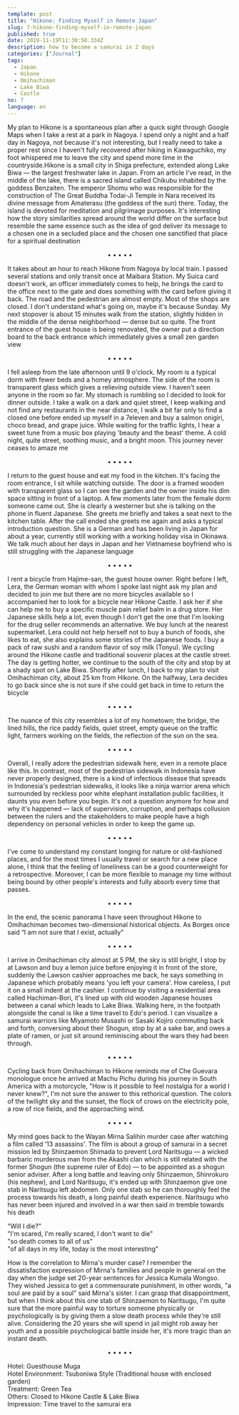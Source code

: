 ```yaml
---
template: post
title: "Hikone: Finding Myself in Remote Japan"
slug: 7-hikone-finding-myself-in-remote-japan
published: true
date: 2019-11-19T11:30:50.334Z
description: how to become a samurai in 2 days
categories: ["Journal"]
tags:
  - Japan
  - Hikone
  - Omihachiman
  - Lake Biwa
  - Castle
no: 7
language: en
---
```


My plan to Hikone is a spontaneous plan after a quick sight through Google Maps when I take a rest at a park in Nagoya. I spend only a night and a half day in Nagoya, not because it's not interesting, but I really need to take a proper rest since I haven't fully recovered after hiking in Kawaguchiko, my foot whispered me to leave the city and spend more time in the countryside.Hikone is a small city in Shiga prefecture, extended along Lake Biwa — the largest freshwater lake in Japan. From an article I've read, in the middle of the lake, there is a sacred island called Chikubu inhabited by the goddess Benzaiten. The emperor Shomu who was responsible for the construction of The Great Buddha Todai-Ji Temple in Nara received its divine message from Amaterasu (the goddess of the sun) there. Today, the island is devoted for meditation and pilgrimage purposes. It's interesting how the story similarities spread around the world differ on the surface but resemble the same essence such as the idea of god deliver its message to a chosen one in a secluded place and the chosen one sanctified that place for a spiritual destination

<center>• • • • •</center>

It takes about an hour to reach Hikone from Nagoya by local train. I passed several stations and only transit once at Maibara Station. My Suica card doesn't work, an officer immediately comes to help, he brings the card to the office next to the gate and does something with the card before giving it back. The road and the pedestrian are almost empty. Most of the shops are closed. I don't understand what's going on, maybe it's because Sunday. My next stopover is about 15 minutes walk from the station, slightly hidden in the middle of the dense neighborhood — dense but so quite. The front entrance of the guest house is being renovated, the owner put a direction board to the back entrance which immediately gives a small zen garden view

<center>• • • • •</center>

I fell asleep from the late afternoon until 9 o'clock. My room is a typical dorm with fewer beds and a homey atmosphere. The side of the room is transparent glass which gives a relieving outside view. I haven't seen anyone in the room so far. My stomach is rumbling so I decided to look for dinner outside. I take a walk on a dark and quiet street, I keep walking and not find any restaurants in the near distance, I walk a bit far only to find a closed one before ended up myself in a 7eleven and buy a salmon onigiri, choco bread, and grape juice. While waiting for the traffic lights, I hear a sweet tune from a music box playing 'beauty and the beast' theme. A cold night, quite street, soothing music, and a bright moon. This journey never ceases to amaze me

<center>• • • • •</center>

I return to the guest house and eat my food in the kitchen. It's facing the room entrance, I sit while watching outside. The door is a framed wooden with transparent glass so I can see the garden and the owner inside his dim space sitting in front of a laptop. A few moments later from the female dorm someone came out. She is clearly a westerner but she is talking on the phone in fluent Japanese. She greets me briefly and takes a seat next to the kitchen table. After the call ended she greets me again and asks a typical introduction question. She is a German and has been living in Japan for about a year, currently still working with a working holiday visa in Okinawa. We talk much about her days in Japan and her Vietnamese boyfriend who is still struggling with the Japanese language

<center>• • • • •</center>

I rent a bicycle from Hajime-san, the guest house owner. Right before I left, Lera, the German woman with whom I spoke last night ask my plan and decided to join me but there are no more bicycles available so I accompanied her to look for a bicycle near Hikone Castle. I ask her if she can help me to buy a specific muscle pain relief balm in a drug store. Her Japanese skills help a lot, even though I don't get the one that I'm looking for the drug seller recommends an alternative. We buy lunch at the nearest supermarket. Lera could not help herself not to buy a bunch of foods, she likes to eat, she also explains some stories of the Japanese foods. I buy a pack of raw sushi and a random flavor of soy milk (Tonyu). We cycling around the Hikone castle and traditional souvenir places at the castle street. The day is getting hotter, we continue to the south of the city and stop by at a shady spot on Lake Biwa. Shortly after lunch, I back to my plan to visit Omihachiman city, about 25 km from Hikone. On the halfway, Lera decides to go back since she is not sure if she could get back in time to return the bicycle

<center>• • • • •</center>

The nuance of this city resembles a lot of my hometown; the bridge, the lined hills, the rice paddy fields, quiet street, empty queue on the traffic light, farmers working on the fields, the reflection of the sun on the sea.

<center>• • • • •</center>

Overall, I really adore the pedestrian sidewalk here, even in a remote place like this. In contrast, most of the pedestrian sidewalk in Indonesia have never properly designed, there is a kind of infectious disease that spreads in Indonesia's pedestrian sidewalks, it looks like a ninja warrior arena which surrounded by reckless poor white elephant installation public facilities, it daunts you even before you begin. It's not a question anymore for how and why it's happened — lack of supervision, corruption, and perhaps collusion between the rulers and the stakeholders to make people have a high dependency on personal vehicles in order to keep the game up.

<center>• • • • •</center>

I've come to understand my constant longing for nature or old-fashioned places, and for the most times I usually travel or search for a new place alone, I think that the feeling of loneliness can be a good counterweight for a retrospective. Moreover, I can be more flexible to manage my time without being bound by other people's interests and fully absorb every time that passes.

<center>• • • • •</center>

In the end, the scenic panorama I have seen throughout Hikone to Omihachiman becomes two-dimensional historical objects. As Borges once said “I am not sure that I exist, actually”

<center>• • • • •</center>

I arrive in Omihachiman city almost at 5 PM, the sky is still bright, I stop by at Lawson and buy a lemon juice before enjoying it in front of the store, suddenly the Lawson cashier approaches me back, he says something in Japanese which probably means 'you left your camera'. How careless, I put it on a small indent at the cashier. I continue by visiting a residential area called Hachiman-Bori, it's lined up with old wooden Japanese houses between a canal which leads to Lake Biwa. Walking here, in the footpath alongside the canal is like a time travel to Edo's period. I can visualize a samurai warriors like Miyamoto Musashi or Sasaki Kojiro commuting back and forth, conversing about their Shogun, stop by at a sake bar, and owes a plate of ramen, or just sit around reminiscing about the wars they had been through.

<center>• • • • •</center>

Cycling back from Omihachiman to Hikone reminds me of Che Guevara monologue once he arrived at Machu Pichu during his journey in South America with a motorcycle, "How is it possible to feel nostalgia for a world I never knew?", I'm not sure the answer to this rethorical question. The colors of the twilight sky and the sunset, the flock of crows on the electricity pole, a row of rice fields, and the approaching wind.

<center>• • • • •</center>

My mind goes back to the Wayan Mirna Salihin murder case after watching a film called '13 assassins'. The film is about a group of samurai in a secret mission led by Shinzaemon Shimada to prevent Lord Naritsugu — a wicked barbaric murderous man from the Akashi clan which is still related with the former Shogun (the supreme ruler of Edo) — to be appointed as a shogun senior adviser. After a long battle and leaving only Shinzaemon, Shinrokuro (his nephew), and Lord Naritsugu, it's ended up with Shinzaemon give one stab in Naritsugu left abdomen. Only one stab so he can thoroughly feel the process towards his death, a long painful death experience. Naritsugu who has never been injured and involved in a war then said in tremble towards his death

"Will I die?"  
"I'm scared, I'm really scared, I don't want to die"  
"so death comes to all of us"  
"of all days in my life, today is the most interesting"

How is the correlation to Mirna's murder case? I remember the dissatisfaction expression of Mirna's families and people in general on the day when the judge set 20-year sentences for Jessica Kumala Wongso. They wished Jessica to get a commensurate punishment, in other words, "a soul are paid by a soul" said Mirna's sister. I can grasp that disappointment, but when I think about this one stab of Shinzaemon to Naritsugu, I'm quite sure that the more painful way to torture someone physically or psychologically is by giving them a slow death process while they're still alive. Considering the 20 years she will spend in jail might rob away her youth and a possible psychological battle inside her, it's more tragic than an instant death.

<center>• • • • •</center>

Hotel: Guesthouse Muga  
Hotel Environment: Tsuboniwa Style (Traditional house with enclosed garden)  
Treatment: Green Tea  
Others: Closed to Hikone Castle & Lake Biwa  
Impression: Time travel to the samurai era

